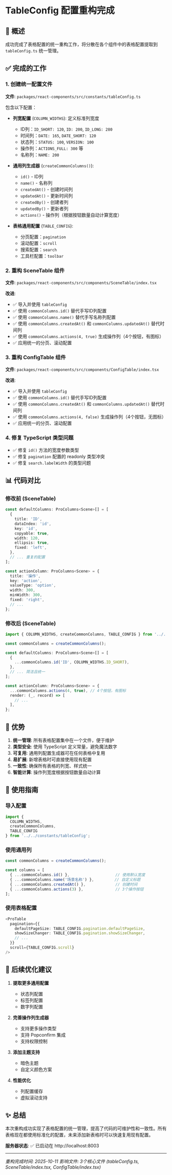 # TableConfig 配置重构完成

## 📝 概述

成功完成了表格配置的统一重构工作，将分散在各个组件中的表格配置提取到 `tableConfig.ts` 统一管理。

## ✅ 完成的工作

### 1. 创建统一配置文件
**文件**: `packages/react-components/src/constants/tableConfig.ts`

包含以下配置：
- **列宽配置** (`COLUMN_WIDTHS`): 定义标准列宽度
  - ID列：`ID_SHORT: 120`, `ID: 200`, `ID_LONG: 280`
  - 时间列：`DATE: 165`, `DATE_SHORT: 120`
  - 状态列：`STATUS: 100`, `VERSION: 100`
  - 操作列：`ACTIONS_FULL: 300` 等
  - 名称列：`NAME: 200`

- **通用列生成器** (`createCommonColumns()`):
  - `id()` - ID列
  - `name()` - 名称列  
  - `createdAt()` - 创建时间列
  - `updatedAt()` - 更新时间列
  - `createdBy()` - 创建者列
  - `updatedBy()` - 更新者列
  - `actions()` - 操作列（根据按钮数量自动计算宽度）

- **表格通用配置** (`TABLE_CONFIG`):
  - 分页配置：`pagination`
  - 滚动配置：`scroll`
  - 搜索配置：`search`
  - 工具栏配置：`toolbar`

### 2. 重构 SceneTable 组件
**文件**: `packages/react-components/src/components/SceneTable/index.tsx`

**改进**:
- ✅ 导入并使用 `tableConfig`
- ✅ 使用 `commonColumns.id()` 替代手写ID列配置
- ✅ 使用 `commonColumns.name()` 替代手写名称列配置  
- ✅ 使用 `commonColumns.createdAt()` 和 `commonColumns.updatedAt()` 替代时间列
- ✅ 使用 `commonColumns.actions(4, true)` 生成操作列（4个按钮，有图标）
- ✅ 应用统一的分页、滚动配置

### 3. 重构 ConfigTable 组件
**文件**: `packages/react-components/src/components/ConfigTable/index.tsx`

**改进**:
- ✅ 导入并使用 `tableConfig`
- ✅ 使用 `commonColumns.id()` 替代手写ID列配置
- ✅ 使用 `commonColumns.createdAt()` 和 `commonColumns.updatedAt()` 替代时间列
- ✅ 使用 `commonColumns.actions(4, false)` 生成操作列（4个按钮，无图标）
- ✅ 应用统一的分页、滚动配置

### 4. 修复 TypeScript 类型问题
- ✅ 修复 `id()` 方法的宽度参数类型
- ✅ 修复 `pagination` 配置的 readonly 类型冲突
- ✅ 修复 `search.labelWidth` 的类型问题

## 📊 代码对比

### 修改前 (SceneTable)
```typescript
const defaultColumns: ProColumns<Scene>[] = [
  {
    title: 'ID',
    dataIndex: 'id',
    key: 'id',
    copyable: true,
    width: 120,
    ellipsis: true,
    fixed: 'left',
  },
  // ... 重复的配置
];

const actionColumn: ProColumns<Scene> = {
  title: '操作',
  key: 'action',
  valueType: 'option',
  width: 300,
  minWidth: 300,
  fixed: 'right',
  // ...
};
```

### 修改后 (SceneTable)
```typescript
import { COLUMN_WIDTHS, createCommonColumns, TABLE_CONFIG } from '../../constants/tableConfig';

const commonColumns = createCommonColumns();

const defaultColumns: ProColumns<Scene>[] = [
  {
    ...commonColumns.id('ID', COLUMN_WIDTHS.ID_SHORT),
  },
  // ... 简洁且统一
];

const actionColumn: ProColumns<Scene> = {
  ...commonColumns.actions(4, true), // 4个按钮，有图标
  render: (_, record) => [
    // ...
  ],
};
```

## 🎯 优势

1. **统一管理**: 所有表格配置集中在一个文件，便于维护
2. **类型安全**: 使用 TypeScript 定义常量，避免魔法数字
3. **可复用**: 通用列配置生成器可在任何表格中复用
4. **易扩展**: 新增表格时可直接使用现有配置
5. **一致性**: 确保所有表格的列宽、样式统一
6. **智能计算**: 操作列宽度根据按钮数量自动计算

## 📝 使用指南

### 导入配置
```typescript
import { 
  COLUMN_WIDTHS, 
  createCommonColumns, 
  TABLE_CONFIG 
} from '../../constants/tableConfig';
```

### 使用通用列
```typescript
const commonColumns = createCommonColumns();

const columns = [
  { ...commonColumns.id() },                    // 使用默认宽度
  { ...commonColumns.name('场景名称') },         // 自定义标题
  { ...commonColumns.createdAt() },             // 创建时间
  { ...commonColumns.actions(3) },              // 3个操作按钮
];
```

### 使用表格配置
```typescript
<ProTable
  pagination={{
    defaultPageSize: TABLE_CONFIG.pagination.defaultPageSize,
    showSizeChanger: TABLE_CONFIG.pagination.showSizeChanger,
    // ...
  }}
  scroll={TABLE_CONFIG.scroll}
/>
```

## 🚀 后续优化建议

1. **提取更多通用配置**
   - 状态列配置
   - 标签列配置  
   - 数字列配置

2. **完善操作列生成器**
   - 支持更多操作类型
   - 支持 Popconfirm 集成
   - 支持权限控制

3. **添加主题支持**
   - 暗色主题
   - 自定义颜色方案

4. **性能优化**
   - 列配置缓存
   - 虚拟滚动支持

## ✨ 总结

本次重构成功实现了表格配置的统一管理，提高了代码的可维护性和一致性。所有表格现在都使用标准化的配置，未来添加新表格时可以快速复用现有配置。

**服务器状态**: ✅ 已启动在 http://localhost:8003

---

*重构完成时间: 2025-10-11*
*影响文件: 3个核心文件 (tableConfig.ts, SceneTable/index.tsx, ConfigTable/index.tsx)*

